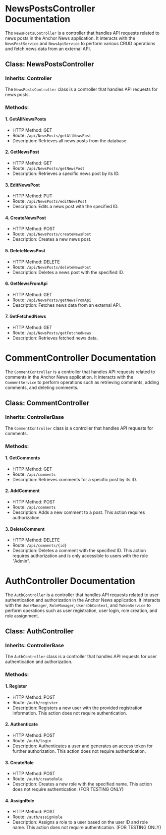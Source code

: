 # NewsPostsController Documentation

The `NewsPostsController` is a controller that handles API requests related to news posts in the Anchor News application. It interacts with the `NewsPostService` and `NewsApiService` to perform various CRUD operations and fetch news data from an external API.

## Class: NewsPostsController

### Inherits: Controller

The `NewsPostsController` class is a controller that handles API requests for news posts.

### Methods:

#### 1. GetAllNewsPosts

- HTTP Method: GET
- Route: `/api/NewsPosts/getAllNewsPost`
- Description: Retrieves all news posts from the database.

#### 2. GetNewsPost

- HTTP Method: GET
- Route: `/api/NewsPosts/getNewsPost`
- Description: Retrieves a specific news post by its ID.

#### 3. EditNewsPost

- HTTP Method: PUT
- Route: `/api/NewsPosts/editNewsPost`
- Description: Edits a news post with the specified ID.

#### 4. CreateNewsPost

- HTTP Method: POST
- Route: `/api/NewsPosts/createNewsPost`
- Description: Creates a new news post.

#### 5. DeleteNewsPost

- HTTP Method: DELETE
- Route: `/api/NewsPosts/deleteNewsPost`
- Description: Deletes a news post with the specified ID.

#### 6. GetNewsFromApi

- HTTP Method: GET
- Route: `/api/NewsPosts/getNewsFromApi`
- Description: Fetches news data from an external API.

#### 7. GetFetchedNews

- HTTP Method: GET
- Route: `/api/NewsPosts/getFetchedNews`
- Description: Retrieves fetched news data.


# CommentController Documentation

The `CommentController` is a controller that handles API requests related to comments in the Anchor News application. It interacts with the `CommentService` to perform operations such as retrieving comments, adding comments, and deleting comments.

## Class: CommentController

### Inherits: ControllerBase

The `CommentController` class is a controller that handles API requests for comments.

### Methods:

#### 1. GetComments

- HTTP Method: GET
- Route: `/api/comments`
- Description: Retrieves comments for a specific post by its ID.

#### 2. AddComment

- HTTP Method: POST
- Route: `/api/comments`
- Description: Adds a new comment to a post. This action requires authorization.

#### 3. DeleteComment

- HTTP Method: DELETE
- Route: `/api/comments/{id}`
- Description: Deletes a comment with the specified ID. This action requires authorization and is only accessible to users with the role "Admin".

# AuthController Documentation

The `AuthController` is a controller that handles API requests related to user authentication and authorization in the Anchor News application. It interacts with the `UserManager`, `RoleManager`, `UsersDbContext`, and `TokenService` to perform operations such as user registration, user login, role creation, and role assignment.

## Class: AuthController

### Inherits: ControllerBase

The `AuthController` class is a controller that handles API requests for user authentication and authorization.

### Methods:

#### 1. Register

- HTTP Method: POST
- Route: `/auth/register`
- Description: Registers a new user with the provided registration information. This action does not require authentication.

#### 2. Authenticate

- HTTP Method: POST
- Route: `/auth/login`
- Description: Authenticates a user and generates an access token for further authorization. This action does not require authentication.

#### 3. CreateRole

- HTTP Method: POST
- Route: `/auth/createRole`
- Description: Creates a new role with the specified name. This action does not require authentication. (FOR TESTING ONLY)

#### 4. AssignRole

- HTTP Method: POST
- Route: `/auth/assignRole`
- Description: Assigns a role to a user based on the user ID and role name. This action does not require authentication. (FOR TESTING ONLY)
